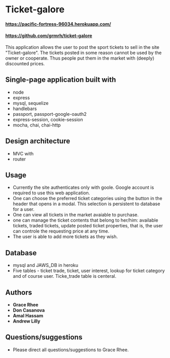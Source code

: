 # Ticket-galore
#### https://pacific-fortress-96034.herokuapp.com/
#### https://github.com/grmrh/ticket-galore

This application allows the user to post the sport tickets to sell in the site "Ticket-galore". The tickets posted in some reason cannot be used by the owner or cooperate. Thus people put them in the market with (deeply) discounted prices.

## Single-page application built with
* node
* express
* mysql, sequelize
* handlebars
* passport, passport-google-oauth2
* express-session, cookie-session
* mocha, chai, chai-http

## Design architecture
* MVC with
* router

## Usage
* Currently the site authenticates only with goole. Google account is required to use this web application.
* One can choose the preferred ticket categories using the button in the header that opens in a modal. This selection is persistent to database for a user.
* One can view all tickets in the market avaiable to purchase.
* one can manage the ticket contents that belong to her/him: available tickets, traded tickets, update posted ticket properties, that is, the user can controle the requesting price at any time.
* The user is able to add more tickets as they wish.

## Database 
* mysql and JAWS_DB in heroku
* Five tables - ticket trade, ticket, user interest, lookup for ticket category and of course user. Ticke_trade table is centeral.

## Authors
* **Grace Rhee** 
* **Don Casanova**
* **Amal Hassam**
* **Andrew Lilly**

## Questions/suggestions
* Please direct all questions/suggestions to Grace Rhee.
